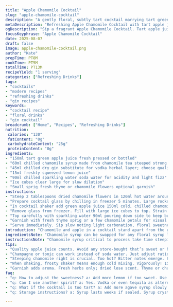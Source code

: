 ```yaml
---
title: "Apple Chamomile Cocktail"
slug: "apple-chamomile-cocktail"
description: "A gently floral, subtly tart cocktail marrying tart green apple with soothing chamomile tea. Uses chamomile infused syrup for sweetness and depth, with a splash of lemon for brightness. Simple, clean, lightly effervescent with soda water. No dairy nuts gluten eggs here. Swapped honey for agave syrup to alter sweetness profile; replaced vodka with gin for botanical complexity. Shake vigorously to marry flavors, strain over ice that clinks against glass. Fresh chamomile flowers or thyme sprig garnish for slight herbal aroma. Drinks well chilled, crisp mouthfeel, slight fizz tickles tongue. Aromatic, refreshing, easy to build at home bar without fuss or bells."
metaDescription: "Refreshing Apple Chamomile Cocktail with tart apple juice and floral chamomile syrup. Perfect balance of bright flavors for a soothing sip."
ogDescription: "Sip a fragrant Apple Chamomile Cocktail. Tart apple juice meets soothing chamomile syrup; bright, fizzy, and aromatic."
focusKeyphrase: "Apple Chamomile Cocktail"
date: 2025-08-07
draft: false
image: apple-chamomile-cocktail.png
author: "Kate"
prepTime: PT8M
cookTime: PT5M
totalTime: PT13M
recipeYield: "1 serving"
categories: ["Refreshing Drinks"]
tags:
- "cocktails"
- "modern recipes"
- "refreshing drinks"
- "gin recipes"
keywords:
- "cocktail recipe"
- "floral drinks"
- "gin cocktail"
breadcrumb: ["Home", "Recipes", "Refreshing Drinks"]
nutrition: 
 calories: "130"
 fatContent: "0g"
 carbohydrateContent: "25g"
 proteinContent: "0g"
ingredients:
- "150ml tart green apple juice fresh pressed or bottled"
- "60ml chilled chamomile syrup made from chamomile tea steeped strong and agave syrup"
- "45ml chilled dry gin substitute for vodka herbal layer; choose quality brand"
- "15ml freshly squeezed lemon juice"
- "90ml chilled sparkling water soda water for acidity and light fizz"
- "Ice cubes clear large for slow dilution"
- "Small sprig fresh thyme or chamomile flowers optional garnish"
instructions:
- "Steep 2 tablespoons dried chamomile flowers in 120ml hot water around 90C not boiling for 7 minutes. Strain through fine sieve. While still warm stir in 50ml agave syrup. Cool syrup completely in fridge minimum 15 minutes; syrup thickens slightly when cold."
- "Prepare cocktail glass by chilling in freezer 5 minutes. Large rocks ice ready."
- "In cocktail shaker add green apple juice 150ml cold, chilled chamomile syrup 60ml, lemon juice 15ml, gin 45ml. Add handful ice cubes. Seal and shake vigorously about 15 seconds. Shake hard enough to slightly frost shaker exterior feels cold to touch; good emulsion, texture forms."
- "Remove glass from freezer. Fill with large ice cubes to top. Strain cocktail mixture over ice smoothly; glass rattles from ice clacking against sides."
- "Top carefully with sparkling water 90ml pouring down side to keep bubbles intact. Stir gently once with bar spoon or straw left side swirling clockwise around glass bowl. Avoid over stirring or fizz dies off."
- "Garnish with fresh thyme sprig or a few chamomile petals for visual herbal hint and aroma."
- "Serve immediately. Sip slow noting light carbonation, floral sweetness and tart apple balance."
introduction: "Chamomile and apple in a cocktail stand apart from the usual citrus and bitters routine. Start with a base of clean pressed green apple juice, tart but high acidity. Chamomile syrup replaces simple syrup here not just adding sweetness but an aromatic floral undercurrent; steep carefully, not too hot or bitter notes creep in from the flowers. Gin rather than vodka, herbal notes syncing well with chamomile, matching this mellow flavor. Lemon juice kicks brightness balancing everything. Soda water finishes with a fizzy tingle not masking but elevating the blend. Keeps you alert to subtle aromas and tastes in a way straight spirits seldom do. Use large ice cubes slower melt, avoid watering down too fast. The fresh thyme or chamomile petals garnish doesn't just look good they release delicate herbal scents when glass is lifted, inviting another sip. Quick pre-chill glass, shake the mix cold; texture matters as much as flavor here. Citrus splashes don't overwhelm the floral, and it's that delicate balance worth chasing."
ingredientsNote: "Chamomile syrup can be swapped for any floral syrup like lavender if you want a twist but chamomile best for mellow earthiness. Agave replaces honey here—more neutral sweetness with less viscosity; easy to dissolve cold, ensures syrup doesn’t crystallize in fridge. Use fresh-pressed or high-quality tart green apple juice avoid sweet commercial blends with additives that throw flavor off. Gin choice affects end flavor a lot; herbal or citrus-heavy gin works well but avoid colors or strong juniper dominance as they can overload chamomile's subtle profile. Lemon juice must be fresh not bottled; acidity is key to balancing sweetness and floral notes. Soda water—plain or lightly mineralized—doesn’t compete but adds texture and sparkle. Ice cubes large and clear not crushed reduce rapid dilution, keep cocktail balanced longer. For garnish fresh herbs only; dried lose aroma and can add dust or grit. If thyme unavailable, use another fresh herb with mild aroma."
instructionsNote: "Chamomile syrup critical to process take time steeping at right temp 85-90C; hotter water burns flowers making syrup bitter. Strain immediately so no sediment. Cool fully before using to prevent cocktail dilution or taste loss. Use cocktail shaker for efficient chilling and emulsification; vigorous shake about 15 seconds ideal—too short, inadequate mixing; too long warms mix. Test foam or frost forming on shaker shows effort enough. Pre-chill glass reduces ice melting when poured, maintaining flavor concentration. Pour soda gently down inside glass side keeps bubbles longer, better texture. Stirring only once or twice minimum to distribute fizz without collapse. Garnish last step; aromatic herbs release scent as liquid warms. Serve quickly because carbonation decreases fast. Watch ice melt—too fast means shake or glass not chilled enough. If cloudy cocktail, strain twice; sediment masks clarity. If cocktail too sweet adjust syrup quantity next round. Balance acidity by adding lemon slowly tasting as you go. Efficient bar technique: prepare syrup batch in advance, cool overnight. Build cocktail components in order to speed service."
tips:
- "Quality apple juice counts. Avoid any store-bought that’s sweet or has additives. Fresh pressed is key. Tart balances floral notes. Proper acidity."
- "Champagne or tonic can work instead of soda water. Just adjust ratios. Keep bubbles. Bigger ice cubes slow dilution. Don't rush the melting process."
- "Steeping chamomile right is crucial. Too hot? Bitter notes emerge. 85-90C is best. Strain immediately. Sediment? Not good. Fine sieve is essential."
- "When shaking, frosty shaker means enough cold mixing. Vigorously! 15 seconds is ideal. Mix well to combine flavors but don’t overdo. Warmth is enemy."
- "Garnish adds aroma. Fresh herbs only; dried lose scent. Thyme or chamomile petals release nice aromas. Inviting as you sip. Focus on refreshing scent."
faq:
- "q: How to adjust the sweetness? a: Add more lemon if too sweet. Use less syrup next round too. Balance adjustments possible."
- "q: Can I use another spirit? a: Yes. Vodka or even tequila as alternatives. Changes flavor profile; vodka keeps it clean. Gin adds depth though."
- "q: What if the cocktail is too tart? a: Add more agave syrup slowly. Taste as you go. Don’t rush unless you need quick fix."
- "q: Storage instructions? a: Syrup lasts weeks if sealed. Syrup crystallizes? Warm to dissolve. Keep cocktail components separate for freshness."

---
```

